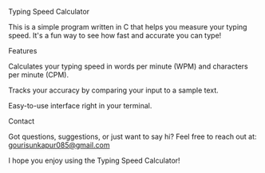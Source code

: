Typing Speed Calculator

This is a simple program written in C that helps you measure your typing speed. It's a fun way to see how fast and accurate you can type!

Features

Calculates your typing speed in words per minute (WPM) and characters per minute (CPM).

Tracks your accuracy by comparing your input to a sample text.

Easy-to-use interface right in your terminal.

Contact

Got questions, suggestions, or just want to say hi? Feel free to reach out at:
gourisunkapur085@gmail.com

I hope you enjoy using the Typing Speed Calculator!
